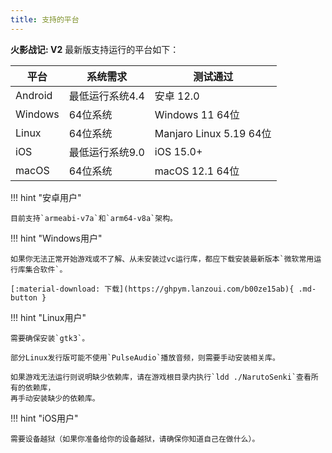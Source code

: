 ```yaml
---
title: 支持的平台
---
```


**火影战记: V2** 最新版支持运行的平台如下：

| 平台    | 系统需求        | 测试通过                |
| ------- | --------------- | ----------------------- |
| Android | 最低运行系统4.4 | 安卓 12.0               |
| Windows | 64位系统        | Windows 11 64位         |
| Linux   | 64位系统        | Manjaro Linux 5.19 64位 |
| iOS     | 最低运行系统9.0 | iOS 15.0+               |
| macOS   | 64位系统        | macOS 12.1 64位         |


!!! hint "安卓用户"

    目前支持`armeabi-v7a`和`arm64-v8a`架构。

!!! hint "Windows用户"

    如果你无法正常开始游戏或不了解、从未安装过vc运行库，都应下载安装最新版本`微软常用运行库集合软件`。

    [:material-download: 下载](https://ghpym.lanzoui.com/b00ze15ab){ .md-button }

!!! hint "Linux用户"

    需要确保安装`gtk3`。

    部分Linux发行版可能不使用`PulseAudio`播放音频，则需要手动安装相关库。

    如果游戏无法运行则说明缺少依赖库，请在游戏根目录内执行`ldd ./NarutoSenki`查看所有的依赖库，
    再手动安装缺少的依赖库。

!!! hint "iOS用户"

    需要设备越狱（如果你准备给你的设备越狱，请确保你知道自己在做什么）。
